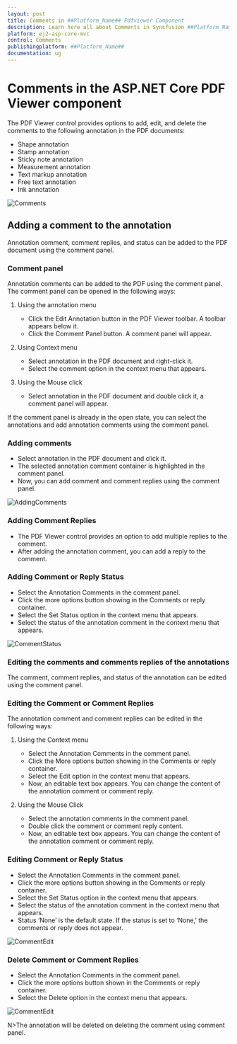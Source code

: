 ```yaml
---
layout: post
title: Comments in ##Platform_Name## Pdfviewer Component
description: Learn here all about Comments in Syncfusion ##Platform_Name## Pdfviewer component of Syncfusion Essential JS 2 and more.
platform: ej2-asp-core-mvc
control: Comments
publishingplatform: ##Platform_Name##
documentation: ug
---
```



# Comments in the ASP.NET Core PDF Viewer component

The PDF Viewer control provides options to add, edit, and delete the comments to the following annotation in the PDF documents:

* Shape annotation
* Stamp annotation
* Sticky note annotation
* Measurement annotation
* Text markup annotation
* Free text annotation
* Ink annotation

![Comments](../../pdfviewer/images/commentannot.png)

## Adding a comment to the annotation

Annotation comment, comment replies, and status can be added to the PDF document using the comment panel.

### Comment panel

Annotation comments can be added to the PDF using the comment panel. The comment panel can be opened in the following ways:

1. Using the annotation menu

    * Click the Edit Annotation button in the PDF Viewer toolbar. A toolbar appears below it.
    * Click the Comment Panel button. A comment panel will appear.

2. Using Context menu

    * Select annotation in the PDF document and right-click it.
    * Select the comment option in the context menu that appears.

3. Using the Mouse click

    * Select annotation in the PDF document and double click it, a comment panel will appear.

If the comment panel is already in the open state, you can select the annotations and add annotation comments using the comment panel.

### Adding comments

* Select annotation in the PDF document and click it.
* The selected annotation comment container is highlighted in the comment panel.
* Now, you can add comment and comment replies using the comment panel.

![AddingComments](../../pdfviewer/images/stickycomment.png)

### Adding Comment Replies

* The PDF Viewer control provides an option to add multiple replies to the comment.
* After adding the annotation comment, you can add a reply to the comment.

### Adding Comment or Reply Status

* Select the Annotation Comments in the comment panel.
* Click the more options button showing in the Comments or reply container.
* Select the Set Status option in the context menu that appears.
* Select the status of the annotation comment in the context menu that appears.

![CommentStatus](../../pdfviewer/images/commentstatus.png)

### Editing the comments and comments replies of the annotations

The comment, comment replies, and status of the annotation can be edited using the comment panel.

### Editing the Comment or Comment Replies

The annotation comment and comment replies can be edited in the following ways:

1. Using the Context menu

    * Select the Annotation Comments in the comment panel.
    * Click the More options button showing in the Comments or reply container.
    * Select the Edit option in the context menu that appears.
    * Now, an editable text box appears. You can change the content of the annotation comment or comment reply.

2. Using the Mouse Click

    * Select the annotation comments in the comment panel.
    * Double click the comment or comment reply content.
    * Now, an editable text box appears. You can change the content of the annotation comment or comment reply.

### Editing Comment or Reply Status

* Select the Annotation Comments in the comment panel.
* Click the more options button showing in the Comments or reply container.
* Select the Set Status option in the context menu that appears.
* Select the status of the annotation comment in the context menu that appears.
* Status ‘None’ is the default state. If the status is set to ‘None,’ the comments or reply does not appear.

![CommentEdit](../../pdfviewer/images/commentsedit.png)

### Delete Comment or Comment Replies

* Select the Annotation Comments in the comment panel.
* Click the more options button shown in the Comments or reply container.
* Select the Delete option in the context menu that appears.

![CommentEdit](../../pdfviewer/images/commentsdelete.png)

N>The annotation will be deleted on deleting the comment using comment panel.